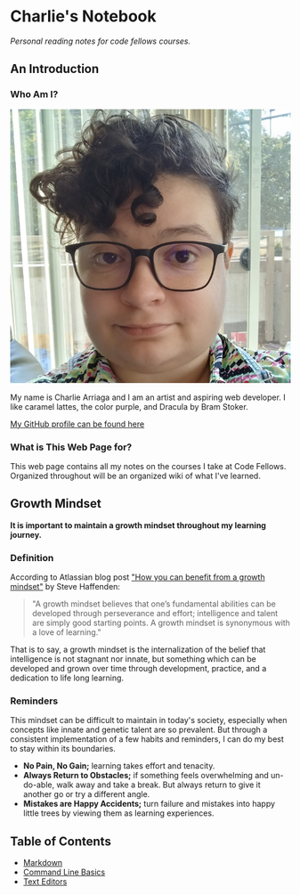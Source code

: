 # Charlie's Notebook
*Personal reading notes for code fellows courses.*

## An Introduction
### Who Am I?
![A picture of Charlie Arriaga](Screenshot_20231002_142419_Gallery.jpg)

My name is Charlie Arriaga and I am an artist and aspiring web developer. I like caramel lattes, the color purple, and Dracula by Bram Stoker. 

[My GitHub profile can be found here](https://github.com/charriaga)

### What is This Web Page for?

This web page contains all my notes on the courses I take at Code Fellows. Organized throughout will be an organized wiki of what I've learned.

## Growth Mindset
**It is important to maintain a growth mindset throughout my learning journey.**

### Definition

According to Atlassian blog post ["How you can benefit from a growth mindset"](https://www.atlassian.com/blog/inside-atlassian/growth-mindset) by Steve Haffenden:
>"A growth mindset believes that one’s fundamental abilities can be developed through perseverance and effort; intelligence and talent are simply good starting points. A growth mindset is synonymous with a love of learning."

That is to say, a growth mindset is the internalization of the belief that intelligence is not stagnant nor innate, but something which can be developed and grown over time through development, practice, and a dedication to life long learning. 

### Reminders

This mindset can be difficult to maintain in today's society, especially when concepts like innate and genetic talent are so prevalent. But through a consistent implementation of a few habits and reminders, I can do my best to stay within its boundaries.

- **No Pain, No Gain;** learning takes effort and tenacity.
- **Always Return to Obstacles;** if something feels overwhelming and un-do-able, walk away and take a break. But always return to give it another go or try a different angle.
- **Mistakes are Happy Accidents;** turn failure and mistakes into happy little trees by viewing them as learning experiences.

## Table of Contents

- [Markdown](READMETWO.md)
- [Command Line Basics](COMMANDLINE.md)
- [Text Editors](TEXTEDITORS.md)
